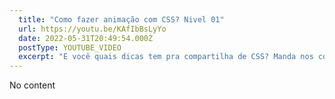 ```yaml
---
  title: "Como fazer animação com CSS? Nivel 01"
  url: https://youtu.be/KAfIbBsLyYo
  date: 2022-05-31T20:49:54.000Z
  postType: YOUTUBE_VIDEO
  excerpt: "E você quais dicas tem pra compartilha de CSS? Manda nos comentários!"
---
```

  
  No content
  